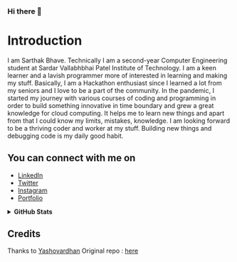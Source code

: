 ### Hi there 👋

# Introduction
I am Sarthak Bhave. Technically I am a second-year Computer Engineering student at Sardar Vallabhbhai Patel Institute of Technology. I am a keen learner and a lavish programmer more of interested in learning and making my stuff. Basically, I am a Hackathon enthusiast since I learned a lot from my seniors and I love to be a part of the community. In the pandemic, I started my journey with various courses of coding and programming in order to build something innovative in time boundary and grew a great knowledge for cloud computing. It helps me to learn new things and apart from that I could know my limits, mistakes, knowledge. I am looking forward to be a thriving coder and worker at my stuff. Building new things and debugging code is my daily good habit.

## You can connect with me on 
* [LinkedIn](https://www.linkedin.com/in/sarthak-bhave-a4865b222/)
* [Twitter](https://twitter.com/sarthak_bhave)
* [Instagram](https://www.instagram.com/sarthak_a.bhave/)
* [Portfolio](sarthakbhave.github.io)

<details>	
  <summary><b>GitHub Stats</b></summary>
<img alt="" src="https://github-readme-stats.vercel.app/api?username=imjp19&count_private=true&show_icons=truehow_icons=true&hide_border=true" /> <br>
Some Advance Stats about my GitHub Profile - https://gitstats.me/imjp19<br>
  
</details>

## Credits
Thanks to [Yashovardhan](https://www.yashovardhan.dev/)
Original repo : [here](https://github.com/yashovardhan/personal-website)
